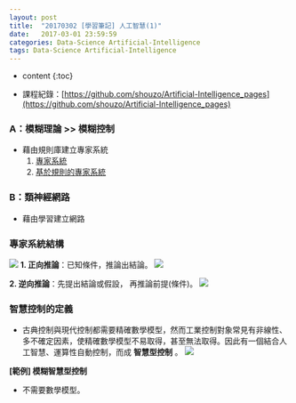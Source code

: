 ```yaml
---
layout: post
title:  "20170302 [學習筆記] 人工智慧(1)"
date:   2017-03-01 23:59:59
categories: Data-Science Artificial-Intelligence
tags: Data-Science Artificial-Intelligence
---
```



* content
{:toc}


* 課程紀錄：[https://github.com/shouzo/Artificial-Intelligence_pages](https://github.com/shouzo/Artificial-Intelligence_pages)


### A：模糊理論 >> 模糊控制
* 藉由規則庫建立專家系統
    1. [專家系統](https://goo.gl/MTt7jw)
    2. [基於規則的專家系統](https://goo.gl/39piYs)


### B：類神經網路
* 藉由學習建立網路


### 專家系統結構
![](https://i.imgur.com/A3xyOE9.jpg)
**1. 正向推論**：已知條件，推論出結論。
![](https://i.imgur.com/CLp1mH4.jpg)

**2. 逆向推論**：先提出結論或假設， 再推論前提(條件)。
![](https://i.imgur.com/JECgCGc.jpg)


### 智慧控制的定義
* 古典控制與現代控制都需要精確數學模型，然而工業控制對象常見有非線性、多不確定因素，使精確數學模型不易取得，甚至無法取得。因此有一個結合人工智慧、運算性自動控制，而成 **智慧型控制** 。
![](https://i.imgur.com/dlm1zVL.jpg)


**[範例] 模糊智慧型控制**
* 不需要數學模型。



